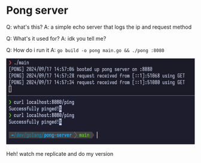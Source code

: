 # Pong server 

Q: what's this?
A: a simple echo server that logs the ip and request method 

Q: What's it used for?
A: idk you tell me?


Q: How do i run it
A: `go build -o pong main.go && ./pong :8080`

![run](run.png)

Heh!
watch me replicate and do my version
